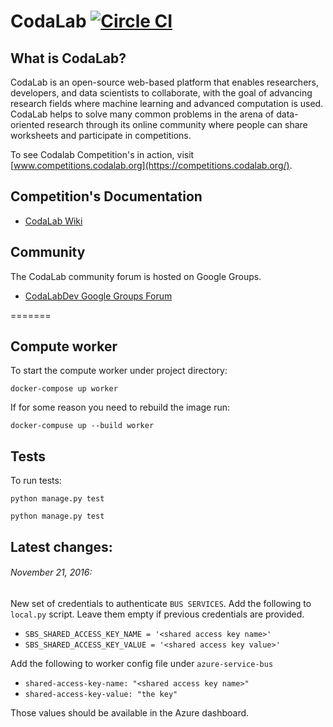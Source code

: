 # CodaLab [![Circle CI](https://circleci.com/gh/codalab/codalab-competitions.svg?style=shield)](https://circleci.com/gh/codalab/codalab-competitions)

## What is CodaLab?

CodaLab is an open-source web-based platform that enables researchers, developers, and data scientists to collaborate, with the goal of advancing research fields where machine learning and advanced computation is used.  CodaLab helps to solve many common problems in the arena of data-oriented research through its online community where people can share worksheets and participate in competitions.

To see Codalab Competition's in action, visit [www.competitions.codalab.org](https://competitions.codalab.org/).

## Competition's Documentation

- [CodaLab Wiki](https://github.com/codalab/codalab/wiki)

## Community

The CodaLab community forum is hosted on Google Groups.
- [CodaLabDev Google Groups Forum](https://groups.google.com/forum/#!forum/codalabdev)

=======

## Compute worker

To start the compute worker under project directory:

`docker-compose up worker`

If for some reason you need to rebuild the image run:

`docker-compuse up --build worker`


## Tests

To run tests:


`python manage.py test`


```python manage.py test```


## Latest changes:
###### November 21, 2016:
New set of credentials to authenticate `BUS SERVICES`. Add the following to `local.py` script.
Leave them empty if previous credentials are provided.
- `SBS_SHARED_ACCESS_KEY_NAME = '<shared access key name>'`
- `SBS_SHARED_ACCESS_KEY_VALUE = '<shared access key value>'`

Add the following to worker config file under `azure-service-bus`
- `shared-access-key-name: "<shared access key name>"`
- `shared-access-key-value: "the key"`

Those values should be available in the Azure dashboard.

